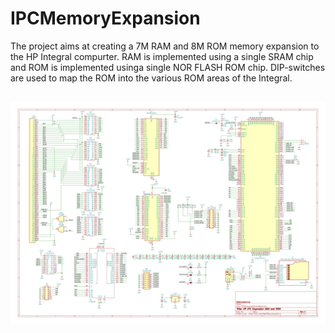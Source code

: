 # IPCMemoryExpansion

The project aims at creating a 7M RAM and 8M ROM memory expansion to the HP Integral compurter. RAM is implemented using a single SRAM chip and ROM is implemented usinga single NOR FLASH ROM chip. DIP-switches are used to map the ROM into the various ROM areas of the Integral.

## 

![Schematic](https://raw.githubusercontent.com/MattisLind/IPCMemoryExpansion/main/IPCMemoryExpansionBoard/IPCMemoryExpansionBoard.png)
